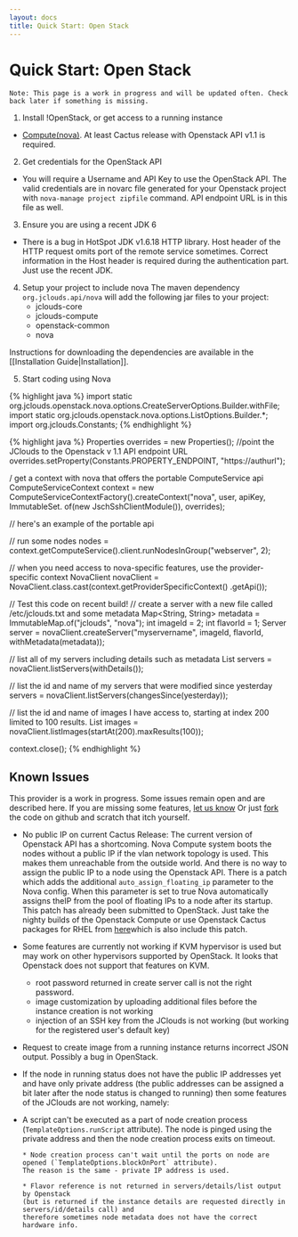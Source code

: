 ```yaml
---
layout: docs
title: Quick Start: Open Stack
---
```


# Quick Start: Open Stack

`Note: This page is a work in progress and will be updated often. Check back later if something is missing.`

1. Install !OpenStack, or get access to a running instance
  * [Compute(nova)](http://www.openstack.org/projects/compute/latest-release/). At least Cactus release with Openstack API v1.1 is required.
2. Get credentials for the OpenStack API
  * You will require a Username and API Key to use the OpenStack API. 
	The valid credentials are in novarc file generated for your Openstack project with `nova-manage project zipfile` command.
	 API endpoint URL is in this file as well.
3. Ensure you are using a recent JDK 6
  * There is a bug in HotSpot JDK v1.6.18 HTTP library. Host header of the HTTP request omits port of the remote service sometimes.
 Correct information in the Host header is required during the authentication part. Just use the recent JDK.
4. Setup your project to include nova
	The maven dependency `org.jclouds.api/nova` will add the following jar files to your project:
  	* jclouds-core
  	* jclouds-compute
  	* openstack-common
  	* nova

Instructions for downloading the dependencies are available in the [[Installation Guide|Installation]].

5. Start coding using Nova

{% highlight java %}
import static org.jclouds.openstack.nova.options.CreateServerOptions.Builder.withFile;
import static org.jclouds.openstack.nova.options.ListOptions.Builder.*;
import org.jclouds.Constants;
{% endhighlight %}

{% highlight java %}
Properties overrides = new Properties();
//point the JClouds to the Openstack v 1.1 API endpoint URL
overrides.setProperty(Constants.PROPERTY_ENDPOINT, "https://authurl");

/ get a context with nova that offers the portable ComputeService api
ComputeServiceContext context = new ComputeServiceContextFactory().createContext("nova", user, apiKey, 
													ImmutableSet.<Module> of(new JschSshClientModule()),
														 overrides);

// here's an example of the portable api

// run some nodes
nodes = context.getComputeService().client.runNodesInGroup("webserver", 2);

// when you need access to nova-specific features, use the provider-specific context
NovaClient novaClient = NovaClient.class.cast(context.getProviderSpecificContext()
         .getApi());


// Test this code on recent build!
// create a server with a new file called /etc/jclouds.txt and some metadata
Map<String, String> metadata = ImmutableMap.of("jclouds", "nova");
int imageId = 2;
int flavorId = 1;
Server server = novaClient.createServer("myservername", imageId, flavorId,
      withMetadata(metadata));

// list all of my servers including details such as metadata
List<Server> servers = novaClient.listServers(withDetails());

// list the id and name of my servers that were modified since yesterday
servers = novaClient.listServers(changesSince(yesterday));

// list the id and name of images I have access to, starting at index 200 limited to 100 results.
List<Image> images = novaClient.listImages(startAt(200).maxResults(100));

context.close();
{% endhighlight %}



## Known Issues
<!-- TODO Change let us know link -->
This provider is a work in progress. Some issues remain open and are described here. If you are missing some features,
 [let us know](http://groups.google.com/group/jclouds?pli=1) Or just [fork](https://github.com/jclouds/jclouds) the code 
on github and scratch that itch yourself.

  * No public IP on current Cactus Release: The current version of Openstack API has a shortcoming. 
	Nova Compute system boots the nodes without a public IP if the vlan network topology is used. 
	This makes them unreachable from the outside world. And there is no way to assign the public IP to a node using
 	the Openstack API. There is a patch which adds the additional `auto_assign_floating_ip` parameter to the Nova config. 
	When this parameter is set to true Nova automatically assigns theIP from the pool of floating IPs to a node after its startup.
 	This patch has already been submitted to OpenStack. Just take the nighty builds of the Openstack Compute or 
	use Openstack Cactus packages for RHEL from [here](http://yum.griddynamics.net/)which is also include this patch.
	
  * Some features are currently not working if KVM hypervisor is used but may work on other hypervisors supported by OpenStack. 
	It looks that Openstack does not support that features on KVM.
    * root password returned in create server call is not the right password.
    * image customization by uploading additional files before the instance creation is not working
    * injection of an SSH key from the JClouds is not working (but working for the registered user's default key)

  * Request to create image from a running instance returns incorrect JSON output. Possibly a bug in OpenStack.

  * If the node in running status does not have the public IP addresses yet and have only 
	private address (the public addresses can be assigned a bit later after the node status is changed to running)
	then some features of the JClouds are not working, namely:
	
  * A script can't be executed as a part of node creation process (`TemplateOptions.runScript` attribute). 
	The node is pinged using the private address and then the node creation process exits on timeout.
	
  		* Node creation process can't wait until the ports on node are opened (`TemplateOptions.blockOnPort` attribute). 
		The reason is the same - private IP address is used.
	
  		* Flavor reference is not returned in servers/details/list output by Openstack 
		(but is returned if the instance details are requested directly in servers/id/details call) and 
		therefore sometimes node metadata does not have the correct hardware info.
